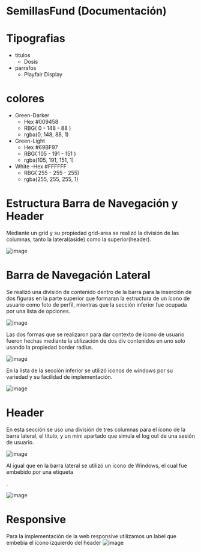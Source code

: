 # SemillasFund (Documentación)
# Tipografias
- titulos
  - Dosis
- parrafos
  - Playfair Display
# colores
  - Green-Darker
    - Hex #009458
    - RBG( 0 - 148 - 88 )
    - rgba(0, 148, 88, 1)
  - Green-Light
    - Hex #69BF97
    - RBG( 105 - 191 - 151 )
    - rgba(105, 191, 151, 1)
  - White
    -Hex #FFFFFF
    - RBG( 255 - 255 - 255)
    - rgba(255, 255, 255, 1)
 # Estructura Barra de Navegación y Header
 Mediante un grid y su propiedad grid-area se realizó la división de las columnas, tanto la lateral(aside) como la superior(header).

![image](https://user-images.githubusercontent.com/114504563/199037047-6fc5a2e7-afd1-4118-be18-eb69b69bf0b8.png)

 # Barra de Navegación Lateral
 Se realizó una división de contenido dentro de la barra para la inserción de dos figuras en la parte superior que formaran la estructura de un ícono de usuario como foto de perfil, mientras  que la sección inferior fue ocupada por una lista de opciones.

![image](https://user-images.githubusercontent.com/114504563/199038768-c84e7afa-a422-4e24-9317-09c1a4acdeee.png)

Las dos formas que se realizaron para dar contexto de ícono de usuario fueron hechas mediante la utilización de dos div contenidos en uno solo usando la propiedad border radius.

![image](https://user-images.githubusercontent.com/114504563/199039738-18f52b1a-2c5b-48bc-9023-01ca7f794086.png)

En la lista de la sección inferior se utilizó íconos de windows por su variedad y su facilidad de implementación.

![image](https://user-images.githubusercontent.com/114504563/199042002-22a1d905-061c-4794-accb-edff8aa86566.png)

 # Header
 En esta sección se uso una división de tres columnas para el ícono de la barra lateral, el título, y un mini apartado que simula el log out de una sesión de usuario.
 
 ![image](https://user-images.githubusercontent.com/114504563/199041585-edab6667-3aa3-4eb0-a517-b3472937defd.png)

 Al igual que en la barra lateral se utilizó un ícono de Windows, el cual fue embebido por una etiqueta <p>.
 
 ![image](https://user-images.githubusercontent.com/114504563/199042850-c3b0d845-f25d-4b30-ad1d-a57e9def584d.png)
 
 # Responsive
 Para la implementación de la web responsive utilizamos un label que embebia el ícono izquierdo del header 
 ![image](https://user-images.githubusercontent.com/114504563/199050082-e40b62ad-d621-44c7-a327-9a6ff72551b6.png)


